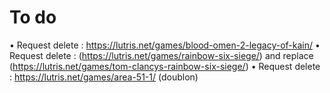 # To do

• Request delete : https://lutris.net/games/blood-omen-2-legacy-of-kain/
• Request delete : (https://lutris.net/games/rainbow-six-siege/) and replace (https://lutris.net/games/tom-clancys-rainbow-six-siege/)
• Request delete : https://lutris.net/games/area-51-1/ (doublon)

